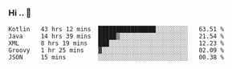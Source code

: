 ### Hi .. 👋

<!--
**Goggxi/goggxi** is a ✨ _special_ ✨ repository because its `README.md` (this file) appears on your GitHub profile.

Here are some ideas to get you started:

- 🔭 I’m currently working on ...
- 🌱 I’m currently learning ...
- 👯 I’m looking to collaborate on ...
- 🤔 I’m looking for help with ...
- 💬 Ask me about ...
- 📫 How to reach me: ...
- 😄 Pronouns: ...
- ⚡ Fun fact: ...
-->

<!--START_SECTION:waka-->
```text
Kotlin   43 hrs 12 mins  ████████████████░░░░░░░░░   63.51 % 
Java     14 hrs 39 mins  █████▒░░░░░░░░░░░░░░░░░░░   21.54 % 
XML      8 hrs 19 mins   ███░░░░░░░░░░░░░░░░░░░░░░   12.23 % 
Groovy   1 hr 25 mins    ▓░░░░░░░░░░░░░░░░░░░░░░░░   02.09 % 
JSON     15 mins         ░░░░░░░░░░░░░░░░░░░░░░░░░   00.38 % 
```
<!--END_SECTION:waka-->
